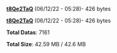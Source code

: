 [**t8Qe2TaQ**](/data/t8Qe2TaQ.txt) (06/12/22 - 05:28)- 426 bytes

[**t8Qe2TaQ**](/data/t8Qe2TaQ.txt) (06/12/22 - 05:28)- 426 bytes

**Total Datas**: 7161

**Total Size**: 42.59 MB / 42.6 MB